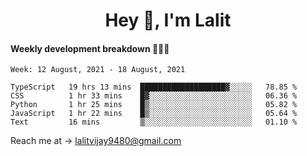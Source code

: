 <h1 align="center">Hey 👋, I'm Lalit</h1>

#### Weekly development breakdown 👨🏻‍💻
<!--START_SECTION:waka-->
```text
Week: 12 August, 2021 - 18 August, 2021

TypeScript   19 hrs 13 mins  ███████████████████▓░░░░░   78.85 % 
CSS          1 hr 33 mins    █▓░░░░░░░░░░░░░░░░░░░░░░░   06.36 % 
Python       1 hr 25 mins    █▒░░░░░░░░░░░░░░░░░░░░░░░   05.82 % 
JavaScript   1 hr 22 mins    █▒░░░░░░░░░░░░░░░░░░░░░░░   05.64 % 
Text         16 mins         ▒░░░░░░░░░░░░░░░░░░░░░░░░   01.10 % 
```
<!--END_SECTION:waka-->

Reach me at → lalitvijay9480@gmail.com

